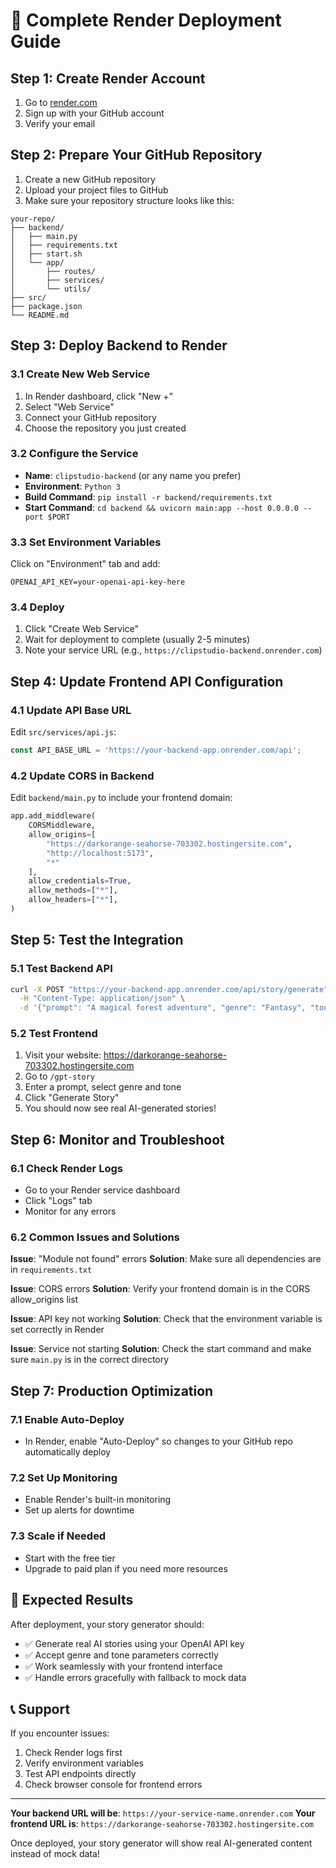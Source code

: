 # 🚀 Complete Render Deployment Guide

## Step 1: Create Render Account
1. Go to [render.com](https://render.com)
2. Sign up with your GitHub account
3. Verify your email

## Step 2: Prepare Your GitHub Repository
1. Create a new GitHub repository
2. Upload your project files to GitHub
3. Make sure your repository structure looks like this:
```
your-repo/
├── backend/
│   ├── main.py
│   ├── requirements.txt
│   ├── start.sh
│   └── app/
│       ├── routes/
│       ├── services/
│       └── utils/
├── src/
├── package.json
└── README.md
```

## Step 3: Deploy Backend to Render

### 3.1 Create New Web Service
1. In Render dashboard, click "New +"
2. Select "Web Service"
3. Connect your GitHub repository
4. Choose the repository you just created

### 3.2 Configure the Service
- **Name**: `clipstudio-backend` (or any name you prefer)
- **Environment**: `Python 3`
- **Build Command**: `pip install -r backend/requirements.txt`
- **Start Command**: `cd backend && uvicorn main:app --host 0.0.0.0 --port $PORT`

### 3.3 Set Environment Variables
Click on "Environment" tab and add:
```
OPENAI_API_KEY=your-openai-api-key-here
```

### 3.4 Deploy
1. Click "Create Web Service"
2. Wait for deployment to complete (usually 2-5 minutes)
3. Note your service URL (e.g., `https://clipstudio-backend.onrender.com`)

## Step 4: Update Frontend API Configuration

### 4.1 Update API Base URL
Edit `src/services/api.js`:
```javascript
const API_BASE_URL = 'https://your-backend-app.onrender.com/api';
```

### 4.2 Update CORS in Backend
Edit `backend/main.py` to include your frontend domain:
```python
app.add_middleware(
    CORSMiddleware,
    allow_origins=[
        "https://darkorange-seahorse-703302.hostingersite.com",
        "http://localhost:5173",
        "*"
    ],
    allow_credentials=True,
    allow_methods=["*"],
    allow_headers=["*"],
)
```

## Step 5: Test the Integration

### 5.1 Test Backend API
```bash
curl -X POST "https://your-backend-app.onrender.com/api/story/generate" \
  -H "Content-Type: application/json" \
  -d '{"prompt": "A magical forest adventure", "genre": "Fantasy", "tone": "Mysterious"}'
```

### 5.2 Test Frontend
1. Visit your website: https://darkorange-seahorse-703302.hostingersite.com
2. Go to `/gpt-story`
3. Enter a prompt, select genre and tone
4. Click "Generate Story"
5. You should now see real AI-generated stories!

## Step 6: Monitor and Troubleshoot

### 6.1 Check Render Logs
- Go to your Render service dashboard
- Click "Logs" tab
- Monitor for any errors

### 6.2 Common Issues and Solutions

**Issue**: "Module not found" errors
**Solution**: Make sure all dependencies are in `requirements.txt`

**Issue**: CORS errors
**Solution**: Verify your frontend domain is in the CORS allow_origins list

**Issue**: API key not working
**Solution**: Check that the environment variable is set correctly in Render

**Issue**: Service not starting
**Solution**: Check the start command and make sure `main.py` is in the correct directory

## Step 7: Production Optimization

### 7.1 Enable Auto-Deploy
- In Render, enable "Auto-Deploy" so changes to your GitHub repo automatically deploy

### 7.2 Set Up Monitoring
- Enable Render's built-in monitoring
- Set up alerts for downtime

### 7.3 Scale if Needed
- Start with the free tier
- Upgrade to paid plan if you need more resources

## 🎯 Expected Results

After deployment, your story generator should:
- ✅ Generate real AI stories using your OpenAI API key
- ✅ Accept genre and tone parameters correctly
- ✅ Work seamlessly with your frontend interface
- ✅ Handle errors gracefully with fallback to mock data

## 📞 Support

If you encounter issues:
1. Check Render logs first
2. Verify environment variables
3. Test API endpoints directly
4. Check browser console for frontend errors

---

**Your backend URL will be**: `https://your-service-name.onrender.com`
**Your frontend URL is**: `https://darkorange-seahorse-703302.hostingersite.com`

Once deployed, your story generator will show real AI-generated content instead of mock data! 